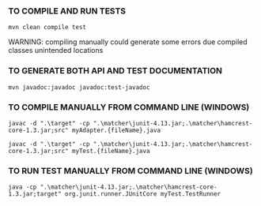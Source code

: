 ### TO COMPILE AND RUN TESTS

`mvn clean compile test`

WARNING: compiling manually could generate some errors due compiled classes unintended locations

### TO GENERATE BOTH API AND TEST DOCUMENTATION

`mvn javadoc:javadoc javadoc:test-javadoc`

### TO COMPILE MANUALLY FROM COMMAND LINE (WINDOWS)

`javac -d ".\target" -cp ".\matcher\junit-4.13.jar;.\matcher\hamcrest-core-1.3.jar;src" myAdapter.{fileName}.java`

`javac -d ".\target" -cp ".\matcher\junit-4.13.jar;.\matcher\hamcrest-core-1.3.jar;src" myTest.{fileName}.java`

### TO RUN TEST MANUALLY FROM COMMAND LINE (WINDOWS)

`java -cp ".\matcher\junit-4.13.jar;.\matcher\hamcrest-core-1.3.jar;target" org.junit.runner.JUnitCore myTest.TestRunner`
